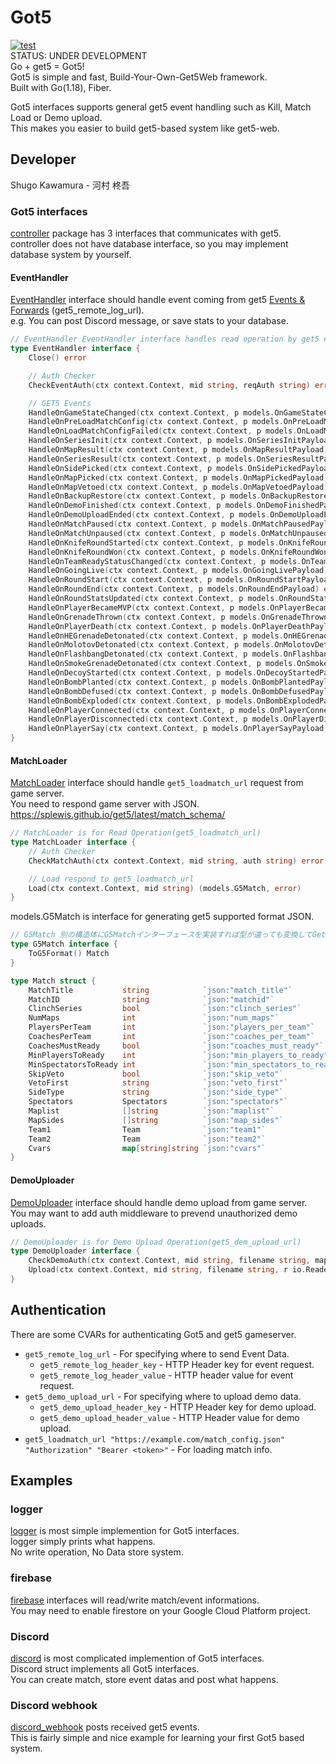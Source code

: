 # Got5
[![test](https://github.com/FlowingSPDG/Got5/actions/workflows/dagger.yml/badge.svg)](https://github.com/FlowingSPDG/Got5/actions/workflows/dagger.yml)  
STATUS: UNDER DEVELOPMENT  
Go + get5 = Got5!  
Got5 is simple and fast, Build-Your-Own-Get5Web framework.  
Built with Go(1.18), Fiber.  

Got5 interfaces supports general get5 event handling such as Kill, Match Load or Demo upload.  
This makes you easier to build get5-based system like get5-web.  

## Developer
Shugo Kawamura - 河村 柊吾

### Got5 interfaces
[controller](https://github.com/FlowingSPDG/Got5/tree/main/controller) package has 3 interfaces that communicates with get5.  
controller does not have database interface, so you may implement database system by yourself.  

#### EventHandler
[EventHandler](https://github.com/FlowingSPDG/Got5/blob/75996d44058558ca7453af1c4b4f9e73115924d4/controller/controller.go#L10-L52) interface should handle event coming from get5 [Events & Forwards](https://splewis.github.io/get5/latest/events_and_forwards/) (get5_remote_log_url).  
e.g. You can post Discord message, or save stats to your database.  
```go
// EventHandler EventHandler interface handles read operation by get5 events
type EventHandler interface {
	Close() error

	// Auth Checker
	CheckEventAuth(ctx context.Context, mid string, reqAuth string) error

	// GET5 Events
	HandleOnGameStateChanged(ctx context.Context, p models.OnGameStateChangedPayload) error
	HandleOnPreLoadMatchConfig(ctx context.Context, p models.OnPreLoadMatchConfigPayload) error
	HandleOnLoadMatchConfigFailed(ctx context.Context, p models.OnLoadMatchConfigFailedPayload) error
	HandleOnSeriesInit(ctx context.Context, p models.OnSeriesInitPayload) error
	HandleOnMapResult(ctx context.Context, p models.OnMapResultPayload) error
	HandleOnSeriesResult(ctx context.Context, p models.OnSeriesResultPayload) error
	HandleOnSidePicked(ctx context.Context, p models.OnSidePickedPayload) error
	HandleOnMapPicked(ctx context.Context, p models.OnMapPickedPayload) error
	HandleOnMapVetoed(ctx context.Context, p models.OnMapVetoedPayload) error
	HandleOnBackupRestore(ctx context.Context, p models.OnBackupRestorePayload) error
	HandleOnDemoFinished(ctx context.Context, p models.OnDemoFinishedPayload) error
	HandleOnDemoUploadEnded(ctx context.Context, p models.OnDemoUploadEndedPayload) error
	HandleOnMatchPaused(ctx context.Context, p models.OnMatchPausedPayload) error
	HandleOnMatchUnpaused(ctx context.Context, p models.OnMatchUnpausedPayload) error
	HandleOnKnifeRoundStarted(ctx context.Context, p models.OnKnifeRoundStartedPayload) error
	HandleOnKnifeRoundWon(ctx context.Context, p models.OnKnifeRoundWonPayload) error
	HandleOnTeamReadyStatusChanged(ctx context.Context, p models.OnTeamReadyStatusChangedPayload) error
	HandleOnGoingLive(ctx context.Context, p models.OnGoingLivePayload) error
	HandleOnRoundStart(ctx context.Context, p models.OnRoundStartPayload) error
	HandleOnRoundEnd(ctx context.Context, p models.OnRoundEndPayload) error
	HandleOnRoundStatsUpdated(ctx context.Context, p models.OnRoundStatsUpdatedPayload) error
	HandleOnPlayerBecameMVP(ctx context.Context, p models.OnPlayerBecameMVPPayload) error
	HandleOnGrenadeThrown(ctx context.Context, p models.OnGrenadeThrownPayload) error
	HandleOnPlayerDeath(ctx context.Context, p models.OnPlayerDeathPayload) error
	HandleOnHEGrenadeDetonated(ctx context.Context, p models.OnHEGrenadeDetonatedPayload) error
	HandleOnMolotovDetonated(ctx context.Context, p models.OnMolotovDetonatedPayload) error
	HandleOnFlashbangDetonated(ctx context.Context, p models.OnFlashbangDetonatedPayload) error
	HandleOnSmokeGrenadeDetonated(ctx context.Context, p models.OnSmokeGrenadeDetonatedPayload) error
	HandleOnDecoyStarted(ctx context.Context, p models.OnDecoyStartedPayload) error
	HandleOnBombPlanted(ctx context.Context, p models.OnBombPlantedPayload) error
	HandleOnBombDefused(ctx context.Context, p models.OnBombDefusedPayload) error
	HandleOnBombExploded(ctx context.Context, p models.OnBombExplodedPayload) error
	HandleOnPlayerConnected(ctx context.Context, p models.OnPlayerConnectedPayload) error
	HandleOnPlayerDisconnected(ctx context.Context, p models.OnPlayerDisconnectedPayload) error
	HandleOnPlayerSay(ctx context.Context, p models.OnPlayerSayPayload) error
}
```

#### MatchLoader
[MatchLoader](https://github.com/FlowingSPDG/Got5/blob/75996d44058558ca7453af1c4b4f9e73115924d4/controller/controller.go#L54-L57) interface should handle ``get5_loadmatch_url`` request from game server.  
You need to respond game server with JSON.  
https://splewis.github.io/get5/latest/match_schema/  
```go
// MatchLoader is for Read Operation(get5_loadmatch_url)
type MatchLoader interface {
	// Auth Checker
	CheckMatchAuth(ctx context.Context, mid string, auth string) error

	// Load respond to get5_loadmatch_url
	Load(ctx context.Context, mid string) (models.G5Match, error)
}
```

models.G5Match is interface for generating get5 supported format JSON.  
```go
// G5Match 別の構造体にG5Matchインターフェースを実装すれば型が違っても変換してGet5に渡してくれる
type G5Match interface {
	ToG5Format() Match
}
```
```go
type Match struct {
	MatchTitle           string            `json:"match_title"`
	MatchID              string            `json:"matchid"`
	ClinchSeries         bool              `json:"clinch_series"`
	NumMaps              int               `json:"num_maps"`
	PlayersPerTeam       int               `json:"players_per_team"`
	CoachesPerTeam       int               `json:"coaches_per_team"`
	CoachesMustReady     bool              `json:"coaches_must_ready"`
	MinPlayersToReady    int               `json:"min_players_to_ready"`
	MinSpectatorsToReady int               `json:"min_spectators_to_ready"`
	SkipVeto             bool              `json:"skip_veto"`
	VetoFirst            string            `json:"veto_first"`
	SideType             string            `json:"side_type"`
	Spectators           Spectators        `json:"spectators"`
	Maplist              []string          `json:"maplist"`
	MapSides             []string          `json:"map_sides"`
	Team1                Team              `json:"team1"`
	Team2                Team              `json:"team2"`
	Cvars                map[string]string `json:"cvars"`
}
```

#### DemoUploader
[DemoUploader](https://github.com/FlowingSPDG/Got5/blob/75996d44058558ca7453af1c4b4f9e73115924d4/controller/controller.go#L59-L62) interface should handle demo upload from game server.  
You may want to add auth middleware to prevend unauthorized demo uploads.  
```go
// DemoUploader is for Demo Upload Operation(get5_dem_upload_url)
type DemoUploader interface {
	CheckDemoAuth(ctx context.Context, mid string, filename string, mapNumber int, serverID int, auth string) error
	Upload(ctx context.Context, mid string, filename string, r io.Reader) error // demoファイルの登録処理
}
```

## Authentication  
There are some CVARs for authenticating Got5 and get5 gameserver.  
- `get5_remote_log_url` - For specifying where to send Event Data.  
  - `get5_remote_log_header_key` - HTTP Header key for event request.  
  - `get5_remote_log_header_value` - HTTP header value for event request.  
- `get5_demo_upload_url` - For specifying where to upload demo data.  
  - `get5_demo_upload_header_key` - HTTP Header key for demo upload.  
  - `get5_demo_upload_header_value` - HTTP Header value for demo upload.  
- `get5_loadmatch_url "https://example.com/match_config.json" "Authorization" "Bearer <token>"` - For loading match info.  

## Examples
### logger
[logger](https://github.com/FlowingSPDG/Got5/tree/main/examples/discord) is most simple implemention for Got5 interfaces.  
logger simply prints what happens.  
No write operation, No Data store system.  

### firebase
[firebase](https://github.com/FlowingSPDG/Got5/tree/main/examples/firebase) interfaces will read/write match/event informations.  
You may need to enable firestore on your Google Cloud Platform project.  

### Discord
[discord](https://github.com/FlowingSPDG/Got5/tree/main/examples/discord) is most complicated implemention of Got5 interfaces.  
Discord struct implements all Got5 interfaces.  
You can create match, store event datas and post what happens.  

### Discord webhook
[discord_webhook](https://github.com/FlowingSPDG/Got5/tree/main/examples/discord_webhook) posts received get5 events.  
This is fairly simple and nice example for learning your first Got5 based system.


